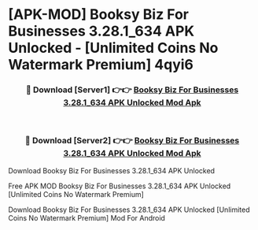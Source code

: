 # [APK-MOD] Booksy Biz  For Businesses 3.28.1_634 APK Unlocked - [Unlimited Coins No Watermark Premium] 4qyi6



<div align="center">
<h3>🔴 Download [Server1] 👉👉 <a href="https://momento.my/?title=Booksy_Biz__For_Businesses_3.28.1_634_APK_Unlocked">Booksy Biz  For Businesses 3.28.1_634 APK Unlocked Mod Apk</a></h3><br>

<h3>🔴 Download [Server2] 👉👉 <a href="https://momento.my/?title=Booksy_Biz__For_Businesses_3.28.1_634_APK_Unlocked">Booksy Biz  For Businesses 3.28.1_634 APK Unlocked Mod Apk</a></h3>
</div>



Download Booksy Biz  For Businesses 3.28.1_634 APK Unlocked 

Free APK MOD Booksy Biz  For Businesses 3.28.1_634 APK Unlocked [Unlimited Coins No Watermark Premium]

Download Booksy Biz  For Businesses 3.28.1_634 APK Unlocked [Unlimited Coins No Watermark Premium] Mod For Android
